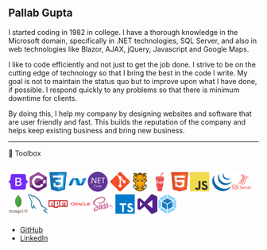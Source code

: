 ## Pallab Gupta

I started coding in 1982 in college. I have a thorough knowledge in the Microsoft domain, specifically in .NET technologies, SQL Server, and also in web technologies like Blazor, AJAX, jQuery, Javascript and Google Maps.

I like to code efficiently and not just to get the job done. I strive to be on the cutting edge of technology so that I bring the best in the code I write. My goal is not to maintain the status quo but to improve upon what I have done, if possible. I respond quickly to any problems so that there is minimum downtime for clients.

By doing this, I help my company by designing websites and software that are user friendly and fast. This builds the reputation of the company and helps keep existing business and bring new business. 

---

🧰 Toolbox

<img src="https://raw.githubusercontent.com/devicons/devicon/master/icons/bootstrap/bootstrap-plain.svg" width="40" height="40" alt="Bootstrap" title="Bootstrap"><img src="https://raw.githubusercontent.com/devicons/devicon/master/icons/csharp/csharp-original.svg" width="40" height="40" alt="C#" title="C#"><img src="https://raw.githubusercontent.com/devicons/devicon/master/icons/css3/css3-original.svg" width="40" height="40" alt="CSS3" title="CSS3"><img src="https://raw.githubusercontent.com/devicons/devicon/master/icons/dot-net/dot-net-original.svg" width="40" height="40" alt=".net" title=".net"><img src="https://raw.githubusercontent.com/devicons/devicon/master/icons/dotnetcore/dotnetcore-original.svg" width="40" height="40" alt=".net core" title=".net core"> <img src="https://raw.githubusercontent.com/devicons/devicon/master/icons/git/git-original.svg" width="40" height="40" alt="git" title="git"><img src="https://raw.githubusercontent.com/devicons/devicon/master/icons/grunt/grunt-original.svg" width="40" height="40" alt="grunt" title="grunt"><img src="https://raw.githubusercontent.com/devicons/devicon/master/icons/gulp/gulp-plain.svg" width="40" height="40" alt="gulp" title="gulp"><img src="https://raw.githubusercontent.com/devicons/devicon/master/icons/html5/html5-original.svg" width="40" height="40" alt="html5" title="html5"><img src="https://raw.githubusercontent.com/devicons/devicon/master/icons/javascript/javascript-original.svg" width="40" height="40" title="javascript" alt="javascript"> <img src="https://raw.githubusercontent.com/devicons/devicon/master/icons/jquery/jquery-original.svg" width="40" height="40" alt="jquery" title="jquery"><img src="https://raw.githubusercontent.com/devicons/devicon/master/icons/microsoftsqlserver/microsoftsqlserver-plain-wordmark.svg" width="40" height="40" alt="sql server" title="sql server"><img src="https://raw.githubusercontent.com/devicons/devicon/master/icons/mongodb/mongodb-original-wordmark.svg" width="40" height="40" alt="mongodb" title="mongodb"><img src="https://raw.githubusercontent.com/devicons/devicon/master/icons/mysql/mysql-original.svg" width="40" height="40" title="mysql" alt="mysql"><img src="https://raw.githubusercontent.com/devicons/devicon/master/icons/npm/npm-original-wordmark.svg" width="40" height="40" title="npm" alt="npm"> <img src="https://raw.githubusercontent.com/devicons/devicon/master/icons/oracle/oracle-original.svg" width="40" height="40" title="oracle" alt="oracle"> <img src="https://raw.githubusercontent.com/devicons/devicon/master/icons/sass/sass-original.svg" width="40" height="40" alt="sass" title="sass"> <img src="https://raw.githubusercontent.com/devicons/devicon/master/icons/typescript/typescript-original.svg" width="40" height="40" alt="typescript" title="typescript"> <img src="https://raw.githubusercontent.com/devicons/devicon/master/icons/visualstudio/visualstudio-plain.svg" width="40" height="40" alt="visualstudio" title="visualstudio"><img src="https://raw.githubusercontent.com/devicons/devicon/master/icons/webpack/webpack-original.svg" width="40" height="40" alt="webpack" title="webpack">
---

<!--
**pallu/pallu** is a ✨ _special_ ✨ repository because its `README.md` (this file) appears on your GitHub profile.

Here are some ideas to get you started:

- 🔭 I’m currently working on ...
- 🌱 I’m currently learning ...
- 👯 I’m looking to collaborate on ...
- 🤔 I’m looking for help with ...
- 💬 Ask me about ...
- 📫 How to reach me: ...
- 😄 Pronouns: ...
- ⚡ Fun fact: ...
-->


<!--
**pallu/pallu** is a ✨ _special_ ✨ repository because its `README.md` (this file) appears on your GitHub profile.

Here are some ideas to get you started:

- 🔭 I’m currently working on ...
- 🌱 I’m currently learning ...
- 👯 I’m looking to collaborate on ...
- 🤔 I’m looking for help with ...
- 💬 Ask me about ...
- 📫 How to reach me: ...
- 😄 Pronouns: ...
- ⚡ Fun fact: ...
-->


<!--
**pallu/pallu** is a ✨ _special_ ✨ repository because its `README.md` (this file) appears on your GitHub profile.

Here are some ideas to get you started:

- 🔭 I’m currently working on ...
- 🌱 I’m currently learning ...
- 👯 I’m looking to collaborate on ...
- 🤔 I’m looking for help with ...
- 💬 Ask me about ...
- 📫 How to reach me: ...
- 😄 Pronouns: ...
- ⚡ Fun fact: ...
-->


- [GitHub](https://github.com/pallu)
- [LinkedIn](https://www.linkedin.com/in/pallabgupta/)
